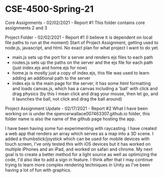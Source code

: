 # CSE-4500-Spring-21
Core Assignments - 02/02/2021 - Report #1
This folder contains core assignments 2 and 3

Project Folder - 02/02/2021 - Report #1
(I believe it is dependent on local file paths to run at the moment)
Start of Project Assignment, getting used to  node.js, javascript, and html. No exact plan for what project I want to do yet. 
- main.js sets up the port for a server and renders ejs files to each path
- routes.js sets up the paths on the server and the ejs file for each path (just index.ejs and home.ejs for now)
- home.js is mostly just a copy of index.ejs, this file was used to learn adding an additional path to the server
- index.ejs is the main page for the server, it has some html formatting and loads canvas.js, which has a canvas including a 'ball'
with click and drag physics (by this I mean click and drag your mouse, then let go, and it launches the ball, not click and drag the ball around)

Project Assignment Update - 02/17/2021 - Report #2
What I have been working on is under the spencerwallace007463307.github.io folder, this folder name is also the name of the github page hosting the app.

I have been having some fun experimenting with raycasting. I have created a web app that renders an array which serves as a map into a 3D scene.
I added a thumbstick/joystick which can be used for mobile devices with touch screen, I've only tested this with iOS devices but it has worked
on multiple iPhones and an iPad, and worked on safari and chrome. My next goal is to create a better method for a light source as well as
optimizing the code, I'd also like to add a sign in feature. I think after that I may continue trying to learn more complex rendering techniques
in Unity as I've been having a lot of fun with graphics. 
